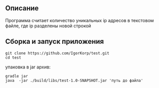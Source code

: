 ## Описание 

Программа считает количество уникальных ip адресов в текстовом файле, где ip разделены новой строкой

## Сборка и запуск приложения 

```shell
git clone https://github.com/IgorKorp/test.git
cd test
```

упаковка в jar архив:

```shell
gradle jar
java  -jar ./build/libs/test-1.0-SNAPSHOT.jar 'путь до файла'
```
